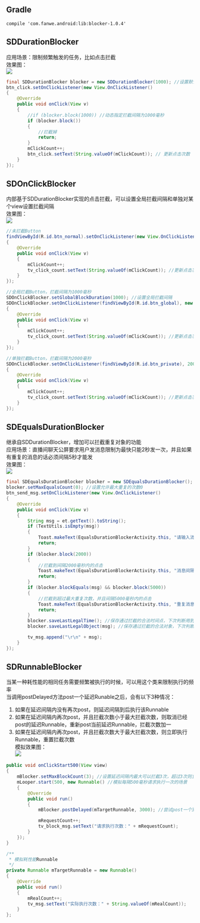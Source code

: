 ## Gradle
`compile 'com.fanwe.android:lib:blocker-1.0.4'`

## SDDurationBlocker
应用场景：限制频繁触发的任务，比如点击拦截<br>
效果图：<br>
![](http://thumbsnap.com/i/deq8GrUH.gif?0815)<br>
```java
final SDDurationBlocker blocker = new SDDurationBlocker(1000); //设置默认拦截间隔为1000毫秒
btn_click.setOnClickListener(new View.OnClickListener()
{
    @Override
    public void onClick(View v)
    {
        //if (blocker.block(1000)) //动态指定拦截间隔为1000毫秒
        if (blocker.block())
        {
            //拦截掉
            return;
        }
        mClickCount++;
        btn_click.setText(String.valueOf(mClickCount)); // 更新点击次数
    }
});
```
## SDOnClickBlocker
内部基于SDDurationBlocker实现的点击拦截，可以设置全局拦截间隔和单独对某个view设置拦截间隔<br>
效果图：<br>
![](http://thumbsnap.com/i/Sz7tFHWT.gif?0815)<br>
```java
//未拦截Button
findViewById(R.id.btn_normal).setOnClickListener(new View.OnClickListener()
{
    @Override
    public void onClick(View v)
    {
        mClickCount++;
        tv_click_count.setText(String.valueOf(mClickCount)); //更新点击次数
    }
});

//全局拦截Button，拦截间隔为1000毫秒
SDOnClickBlocker.setGlobalBlockDuration(1000); //设置全局拦截间隔
SDOnClickBlocker.setOnClickListener(findViewById(R.id.btn_global), new View.OnClickListener()
{
    @Override
    public void onClick(View v)
    {
        mClickCount++;
        tv_click_count.setText(String.valueOf(mClickCount)); //更新点击次数
    }
});

//单独拦截Button，拦截间隔为2000毫秒
SDOnClickBlocker.setOnClickListener(findViewById(R.id.btn_private), 2000, new View.OnClickListener()
{
    @Override
    public void onClick(View v)
    {
        mClickCount++;
        tv_click_count.setText(String.valueOf(mClickCount)); //更新点击次数
    }
});
```
## SDEqualsDurationBlocker
继承自SDDurationBlocker，增加可以拦截重复对象的功能<br>
应用场景：直播间聊天公屏要求用户发消息限制为最快只能2秒发一次，并且如果有重复的消息的话必须间隔5秒才能发<br>
效果图：<br>
![](http://thumbsnap.com/i/KXXZyARA.gif?0815)<br>
```java
final SDEqualsDurationBlocker blocker = new SDEqualsDurationBlocker();
blocker.setMaxEqualsCount(0); //设置允许最大重复的次数0
btn_send_msg.setOnClickListener(new View.OnClickListener()
{
    @Override
    public void onClick(View v)
    {
        String msg = et.getText().toString();
        if (TextUtils.isEmpty(msg))
        {
            Toast.makeText(EqualsDurationBlockerActivity.this, "请输入消息", 0).show();
            return;
        }
        if (blocker.block(2000))
        {
            //拦截到间隔2000毫秒内的点击
            Toast.makeText(EqualsDurationBlockerActivity.this, "消息间隔不能小于2秒", 0).show();
            return;
        }
        if (blocker.blockEquals(msg) && blocker.block(5000))
        {
            //拦截到超过最大重复次数，并且间隔5000毫秒内的点击
            Toast.makeText(EqualsDurationBlockerActivity.this, "重复消息间隔不能小于5秒", 0).show();
            return;
        }
        blocker.saveLastLegalTime(); //保存通过拦截的合法时间点，下次判断用到
        blocker.saveLastLegalObject(msg); //保存通过拦截的合法对象，下次判断用到

        tv_msg.append("\r\n" + msg);
    }
});
```
## SDRunnableBlocker
当某一种耗性能的相同任务需要频繁被执行的时候，可以用这个类来限制执行的频率<br>
当调用postDelayed方法post一个延迟Runable之后，会有以下3种情况：<br>
1. 如果在延迟间隔内没有再次post，则延迟间隔到后执行该Runnable
2. 如果在延迟间隔内再次post，并且拦截次数小于最大拦截次数，则取消已经post的延迟Runnable，重新post当前延迟Runnable，拦截次数加一
3. 如果在延迟间隔内再次post，并且拦截次数大于最大拦截次数，则立即执行Runnable，重置拦截次数<br>
模拟效果图：<br>
![](http://thumbsnap.com/i/9DphluuT.gif?0815)<br>
```java
public void onClickStart500(View view)
{
    mBlocker.setMaxBlockCount(3); //设置延迟间隔内最大可以拦截3次，超过3次则立即执行
    mLooper.start(500, new Runnable() //模拟每隔500毫秒请求执行一次的场景
    {
        @Override
        public void run()
        {
            mBlocker.postDelayed(mTargetRunnable, 3000); //尝试post一个3000毫秒后执行的Runnable

            mRequestCount++;
            tv_block_msg.setText("请求执行次数：" + mRequestCount);
        }
    });
}

/**
 * 模拟耗性能Runnable
 */
private Runnable mTargetRunnable = new Runnable()
{
    @Override
    public void run()
    {
        mRealCount++;
        tv_msg.setText("实际执行次数：" + String.valueOf(mRealCount));
    }
};
```


